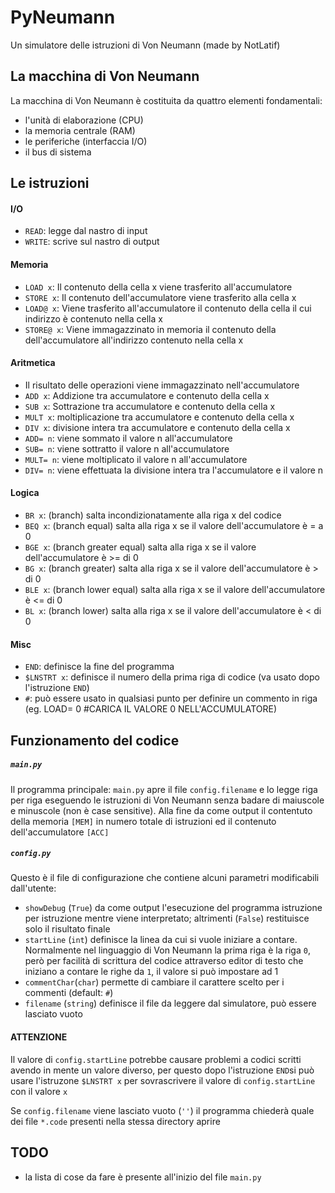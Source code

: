 # PyNeumann
Un simulatore delle istruzioni di Von Neumann (made by NotLatif)

## La macchina di Von Neumann  
La macchina di Von Neumann è costituita da quattro elementi fondamentali:

- l'unità di elaborazione (CPU)
- la memoria centrale (RAM)
- le periferiche (interfaccia I/O)
- il bus di sistema

## Le istruzioni
 #### I/O
- `READ`: legge dal nastro di input
- `WRITE`: scrive sul nastro di output
 #### Memoria
- `LOAD x`: Il contenuto della cella x viene trasferito all'accumulatore
- `STORE x`: Il contenuto dell'accumulatore viene trasferito alla cella x
- `LOAD@ x`: Viene trasferito all'accumulatore il contenuto della cella il cui indirizzo è contenuto nella cella x
- `STORE@ x`: Viene immagazzinato in memoria il contenuto della dell'accumulatore all'indirizzo contenuto nella cella x
 #### Aritmetica
- Il risultato delle operazioni viene immagazzinato nell'accumulatore
- `ADD x`: Addizione tra accumulatore e contenuto della cella x
- `SUB x`: Sottrazione tra accumulatore e contenuto della cella x
- `MULT x`: moltiplicazione tra accumulatore e contenuto della cella x
- `DIV x`: divisione intera tra accumulatore e contenuto della cella x
- `ADD= n`: viene sommato il valore n all'accumulatore
- `SUB= n`: viene sottratto il valore n all'accumulatore
- `MULT= n`: viene moltiplicato il valore n all'accumulatore
- `DIV= n`: viene effettuata la divisione intera tra l'accumulatore e il valore n
#### Logica
- `BR x`: (branch) salta incondizionatamente alla riga x del codice
- `BEQ x`: (branch equal) salta alla riga x se il valore dell'accumulatore è = a 0
- `BGE x`: (branch greater equal) salta alla riga x se il valore dell'accumulatore è >= di 0
- `BG x`: (branch greater) salta alla riga x se il valore dell'accumulatore è > di 0
- `BLE x`: (branch lower equal) salta alla riga x se il valore dell'accumulatore è <= di 0
- `BL x`: (branch lower) salta alla riga x se il valore dell'accumulatore è < di 0
#### Misc
- `END`: definisce la fine del programma
- `$LNSTRT x`: definisce il numero della prima riga di codice (va usato dopo l'istruzione `END`)
- `#`: può essere usato in qualsiasi punto per definire un commento in riga (eg. LOAD= 0 #CARICA IL VALORE 0 NELL'ACCUMULATORE)

## Funzionamento del codice

##### `main.py`
Il programma principale: `main.py` apre il file `config.filename` e lo legge riga per riga eseguendo le istruzioni di Von Neumann senza badare di maiuscole e minuscole (non è case sensitive). Alla fine da come output il contentuto della memoria `[MEM]` in numero totale di istruzioni ed il contenuto dell'accumulatore `[ACC]`

##### `config.py`
Questo è il file di configurazione che contiene alcuni parametri modificabili dall'utente:
- `showDebug` (`True`) da come output l'esecuzione del programma istruzione per istruzione mentre viene interpretato; altrimenti (`False`) restituisce solo il risultato finale
- `startLine` (`int`) definisce la linea da cui si vuole iniziare a contare. Normalmente nel linguaggio di Von Neumann la prima riga è la riga `0`, però per facilità di scrittura del codice attraverso editor di testo che iniziano a contare le righe da `1`, il valore si può impostare ad 1
- `commentChar`(`char`) permette di cambiare il carattere scelto per i commenti (default: `#`)
- `filename` (`string`) definisce il file da leggere dal simulatore, può essere lasciato vuoto
 
####   ATTENZIONE
Il valore di `config.startLine` potrebbe causare problemi a codici scritti avendo in mente un valore diverso, per questo dopo l'istruzione `END`si può usare l'istruzone `$LNSTRT x` per sovrascrivere il valore di `config.startLine` con il valore `x`  

Se `config.filename` viene lasciato vuoto (`''`) il programma chiederà quale dei file `*.code` presenti nella stessa directory aprire 

## TODO
- la lista di cose da fare è presente all'inizio del file `main.py`
